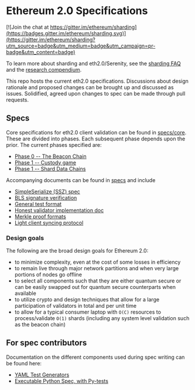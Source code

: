 # Ethereum 2.0 Specifications

[![Join the chat at https://gitter.im/ethereum/sharding](https://badges.gitter.im/ethereum/sharding.svg)](https://gitter.im/ethereum/sharding?utm_source=badge&utm_medium=badge&utm_campaign=pr-badge&utm_content=badge)

To learn more about sharding and eth2.0/Serenity, see the [sharding FAQ](https://github.com/ethereum/wiki/wiki/Sharding-FAQs) and the [research compendium](https://notes.ethereum.org/s/H1PGqDhpm).

This repo hosts the current eth2.0 specifications. Discussions about design rationale and proposed changes can be brought up and discussed as issues. Solidified, agreed upon changes to spec can be made through pull requests.


## Specs

Core specifications for eth2.0 client validation can be found in [specs/core](specs/core). These are divided into phases. Each subsequent phase depends upon the prior. The current phases specified are:
* [Phase 0 -- The Beacon Chain](specs/core/0_beacon-chain.md)
* [Phase 1 -- Custody game](specs/core/1_custody-game.md)
* [Phase 1 -- Shard Data Chains](specs/core/1_shard-data-chains.md)

Accompanying documents can be found in [specs](specs) and include
* [SimpleSerialize (SSZ) spec](specs/simple-serialize.md)
* [BLS signature verification](specs/bls_signature.md)
* [General test format](specs/test_formats/README.md)
* [Honest validator implementation doc](specs/validator/0_beacon-chain-validator.md)
* [Merkle proof formats](specs/light_client/merkle_proofs.md)
* [Light client syncing protocol](specs/light_client/sync_protocol.md)


### Design goals

The following are the broad design goals for Ethereum 2.0:
* to minimize complexity, even at the cost of some losses in efficiency
* to remain live through major network partitions and when very large portions of nodes go offline
* to select all components such that they are either quantum secure or can be easily swapped out for quantum secure counterparts when available
* to utilize crypto and design techniques that allow for a large participation of validators in total and per unit time
* to allow for a typical consumer laptop with `O(C)` resources to process/validate `O(1)` shards (including any system level validation such as the beacon chain)


## For spec contributors

Documentation on the different components used during spec writing can be found here:
* [YAML Test Generators](test_generators/README.md)
* [Executable Python Spec, with Py-tests](test_libs/pyspec/README.md)

